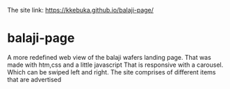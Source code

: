 The site link:  https://kkebuka.github.io/balaji-page/
# balaji-page
A more redefined web view of the balaji wafers landing page.
That was made with htm,css and a little javascript
That is responsive with a carousel.
Which can be swiped left and right.
The site comprises of different items that are advertised
